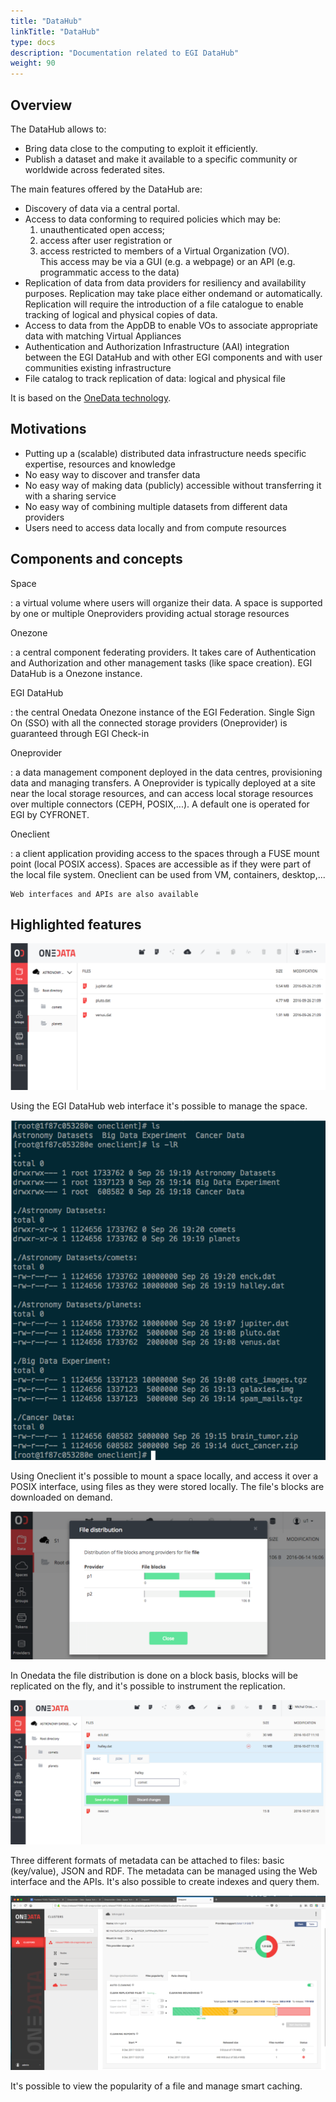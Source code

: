 ```yaml
---
title: "DataHub"
linkTitle: "DataHub"
type: docs
description: "Documentation related to EGI DataHub"
weight: 90
---
```


## Overview

The DataHub allows to:

- Bring data close to the computing to exploit it efficiently.
- Publish a dataset and make it available to a specific community or worldwide
  across federated sites.

The main features offered by the DataHub are:

- Discovery of data via a central portal.
- Access to data conforming to required policies which may be:
  1. unauthenticated open access;
  1. access after user registration or
  1. access restricted to members of a Virtual Organization (VO).\
  This access may be via a GUI (e.g. a webpage) or an API (e.g. programmatic
  access to the data)
- Replication of data from data providers for resiliency and availability
  purposes. Replication may take place either on­demand or automatically.
  Replication will require the introduction of a file catalogue to enable
  tracking of logical and physical copies of data.
- Access to data from the AppDB to enable VOs to associate appropriate data with
  matching Virtual Appliances
- Authentication and Authorization Infrastructure (AAI) integration between the
  EGI DataHub and with other EGI components and with user communities existing
  infrastructure
- File catalog to track replication of data: logical and physical file

It is based on the [OneData technology](https://onedata.org/).

## Motivations

- Putting up a (scalable) distributed data infrastructure needs specific
  expertise, resources and knowledge
- No easy way to discover and transfer data
- No easy way of making data (publicly) accessible without transferring it with
  a sharing service
- No easy way of combining multiple datasets from different data providers
- Users need to access data locally and from compute resources

## Components and concepts

Space

: a virtual volume where users will organize their data. A space is supported by
one or multiple Oneproviders providing actual storage resources

Onezone

: a central component federating providers. It takes care of Authentication and
Authorization and other management tasks (like space creation). EGI DataHub is a
Onezone instance.

EGI DataHub

: the central Onedata Onezone instance of the EGI Federation. Single Sign On
(SSO) with all the connected storage providers (Oneprovider) is guaranteed
through EGI Check-in

Oneprovider

: a data management component deployed in the data centres, provisioning data
and managing transfers. A Oneprovider is typically deployed at a site near the
local storage resources, and can access local storage resources over multiple
connectors (CEPH, POSIX,\...). A default one is operated for EGI by CYFRONET.

Oneclient

: a client application providing access to the spaces through a FUSE mount point
(local POSIX access). Spaces are accessible as if they were part of the local
file system. Oneclient can be used from VM, containers, desktop,\...

    Web interfaces and APIs are also available

## Highlighted features

![Viewing a data space using the EGI DataHub web interface](datahub-space-web.png)

Using the EGI DataHub web interface it\'s possible to manage the space.

![Viewing a data space in a console locally mounted using Oneclient](datahub-space-oneclient.png)

Using Oneclient it\'s possible to mount a space locally, and access it over a
POSIX interface, using files as they were stored locally. The file\'s blocks are
downloaded on demand.

![Viewing file distribution over the Oneproviders](datahub-replica-management.png)

In Onedata the file distribution is done on a block basis, blocks will be
replicated on the fly, and it\'s possible to instrument the replication.

![Management of metadata using the web interface](datahub-metadata-management.png)

Three different formats of metadata can be attached to files: basic (key/value),
JSON and RDF. The metadata can be managed using the Web interface and the APIs.
It\'s also possible to create indexes and query them.

![Viewing file popularity for smart caching](datahub-file-popularity-smarch-caching.png)

It\'s possible to view the popularity of a file and manage smart caching.
